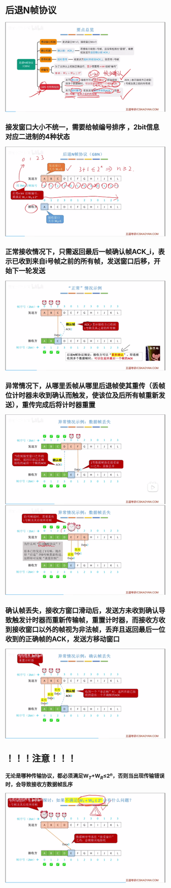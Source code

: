 


# 后退N帧协议
![输入图片说明](/imgs/2025-07-24/PJgicuJF1BcArkf1.png)
## 接发窗口大小不统一，需要给帧编号排序 ，2bit信息对应二进制的4种状态
![输入图片说明](/imgs/2025-07-24/nqhtEj6EcPV5pheD.png)
## 正常接收情况下，只需返回最后一帧确认帧ACK_i，表示已收到来自i号帧之前的所有帧，发送窗口后移，开始下一轮发送
![输入图片说明](/imgs/2025-07-24/OQQF6db2I5v88Avf.png)

## 异常情况下，从哪里丢帧从哪里后退帧使其重传（丢帧位计时器未收到确认而触发，使该位及后所有帧重新发送），重传完成后将计时器重置

![输入图片说明](/imgs/2025-07-24/lTdmf5bONfGW6n31.png)
![输入图片说明](/imgs/2025-07-24/f66AxNR8ePucWPN8.png)
## 确认帧丢失，接收方窗口滑动后，发送方未收到确认导致触发计时器而重新传输帧，重置计时器，而接收方收到接收窗口以外的帧视为非法帧，丢弃且返回最后一位收到的正确帧的ACK，发送方移动窗口
![输入图片说明](/imgs/2025-07-24/Z5dcb6lw2BocG3N6.png)

# ！！！注意！！！
### 无论是哪种传输协议，都必须满足W$_T$+W$_R$≤2$^n$，否则当出现传输错误时，会导致接收方数据帧乱序
![输入图片说明](/imgs/2025-07-24/bU0RL6pmfOmILyP2.png)
<!--stackedit_data:
eyJoaXN0b3J5IjpbLTE4NTQwOTg2NzAsLTE5Nzc2NzcyODgsLT
E3NzM4Mjg2Nyw3NjU0MzQ2MDFdfQ==
-->